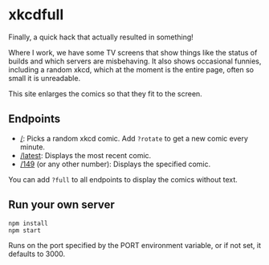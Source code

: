 # xkcdfull
Finally, a quick hack that actually resulted in something!

Where I work, we have some TV screens that show things like the status of builds and which servers are misbehaving. It also shows occasional funnies, including a random xkcd, which at the moment is the entire page, often so small it is unreadable.

This site enlarges the comics so that they fit to the screen.

## Endpoints
- [/](http://xkcd.danielthepope.co.uk/): Picks a random xkcd comic. Add `?rotate` to get a new comic every minute.
- [/latest](http://xkcd.danielthepope.co.uk/latest): Displays the most recent comic.
- [/149](http://xkcd.danielthepope.co.uk/149) (or any other number): Displays the specified comic.

You can add `?full` to all endpoints to display the comics without text.

## Run your own server
```
npm install
npm start
```
Runs on the port specified by the PORT environment variable, or if not set, it defaults to 3000.
